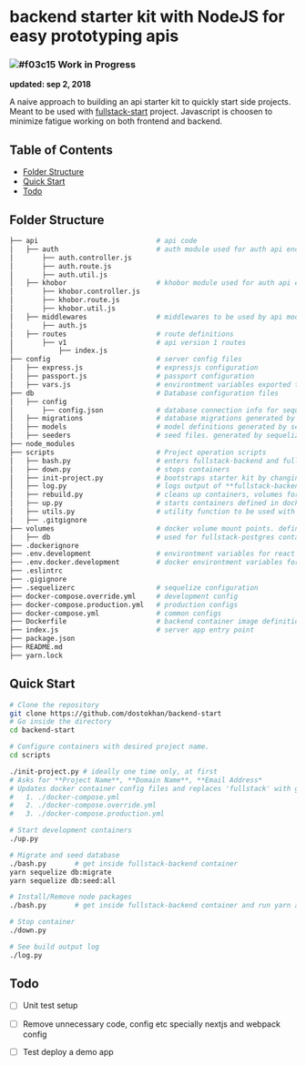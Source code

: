 # backend starter kit with NodeJS for easy prototyping apis
### ![#f03c15](https://placehold.it/15/f03c15/000000?text=+) Work in Progress 
**updated: sep 2, 2018**

A naive approach to building an api starter kit to quickly start side projects.
Meant to be used with [fullstack-start](https://github.com/dostokhan/fullstack-start) project.
Javascript is choosen to minimize fatigue working on both frontend and backend.

## Table of Contents
  - [Folder Structure](#folder-structure)
  - [Quick Start](#quick-start)
  - [Todo](#todo)


## Folder Structure
```bash
├── api                             # api code
│   ├── auth                        # auth module used for auth api endrpoints /auth
│       ├── auth.controller.js      
│       ├── auth.route.js                        
│       ├── auth.util.js                        
│   ├── khobor                      # khobor module used for auth api endrpoints /khobor
│       ├── khobor.controller.js      
│       ├── khobor.route.js                        
│       ├── khobor.util.js                        
│   ├── middlewares                 # middlewares to be used by api modules i.e. auth, khobor etc
│       ├── auth.js
│   ├── routes                      # route definitions
│       ├── v1                      # api version 1 routes
│           ├── index.js
├── config                          # server config files
│   ├── express.js                  # expressjs configuration
│   ├── passport.js                 # passport configuration
│   ├── vars.js                     # environtment variables exported to be consumed by express app
├── db                              # Database configuration files
│   ├── config                      
│       ├── config.json             # database connection info for sequelize ORM
│   ├── migrations                  # database migrations generated by sequelize-cli
│   ├── models                      # model definitions generated by sequelize-cli
│   ├── seeders                     # seed files. generated by sequelize-cli
├── node_modules
├── scripts                         # Project operation scripts
│   ├── bash.py                     # enters fullstack-backend and fullstack-postgres containers
│   ├── down.py                     # stops containers 
│   ├── init-project.py             # bootstraps starter kit by changing config files 
│   ├── log.py                      # logs output of **fullstack-backend** container
│   ├── rebuild.py                  # cleans up containers, volumes for rebuilding docker image
│   ├── up.py                       # starts containers defined in docker-compose files
│   ├── utils.py                    # utility function to be used with other scripts
│   ├── .gitgignore
├── volumes                         # docker volume mount points. defined in docker-compose files                         
│   ├── db                          # used for fullstack-postgres container
├── .dockerignore 
├── .env.development                # environtment variables for react app 
├── .env.docker.development         # docker environtment variables for development config
├── .eslintrc
├── .gigignore
├── .sequelizerc                    # sequelize configuration 
├── docker-compose.override.yml     # development config
├── docker-compose.production.yml   # production configs
├── docker-compose.yml              # common configs
├── Dockerfile                      # backend container image definition
├── index.js                        # server app entry point
├── package.json                    
├── README.md
├── yarn.lock

```

## Quick Start

```bash
# Clone the repository
git clone https://github.com/dostokhan/backend-start 
# Go inside the directory
cd backend-start

# Configure containers with desired project name.
cd scripts

./init-project.py # ideally one time only, at first
# Asks for **Project Name**, **Domain Name**, **Email Address* 
# Updates docker container config files and replaces 'fullstack' with given **Project Name**. i.e. network name
#   1. ./docker-compose.yml
#   2. ./docker-compose.override.yml
#   3. ./docker-compose.production.yml

# Start development containers
./up.py

# Migrate and seed database
./bash.py       # get inside fullstack-backend container
yarn sequelize db:migrate 
yarn sequelize db:seed:all

# Install/Remove node packages
./bash.py       # get inside fullstack-backend container and run yarn add/remove packages

# Stop container
./down.py

# See build output log
./log.py
```


## Todo
-  [ ] Unit test setup
-  [ ] Remove unnecessary code, config etc specially nextjs and webpack config
-  [ ] Test deploy a demo app

